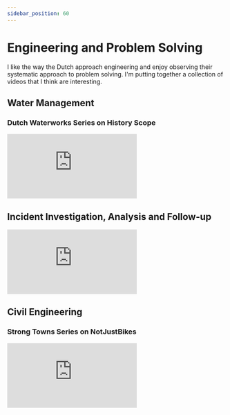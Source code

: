 ```yaml
---
sidebar_position: 60
---
```


# Engineering and Problem Solving

I like the way the Dutch approach engineering and enjoy observing their systematic approach to problem solving. I'm putting together a collection of videos that I think are interesting.

## Water Management

### Dutch Waterworks Series on History Scope

<iframe class="youtube-video" src="https://www.youtube.com/embed/videoseries?list=PLSxw_OLJxQj3VeMHA6LtJtNym0Jh-t5Pc" title="YouTube video player" frameborder="0" allow="accelerometer; autoplay; clipboard-write; encrypted-media; gyroscope; picture-in-picture; web-share" allowfullscreen></iframe>

## Incident Investigation, Analysis and Follow-up

<iframe class="youtube-video" src="https://www.youtube.com/embed/LJevke4_i5Y" title="YouTube video player" frameborder="0" allow="accelerometer; autoplay; clipboard-write; encrypted-media; gyroscope; picture-in-picture; web-share" allowfullscreen></iframe>

## Civil Engineering

### Strong Towns Series on NotJustBikes

<iframe class="youtube-video" src="https://www.youtube.com/embed/videoseries?list=PLJp5q-R0lZ0_FCUbeVWK6OGLN69ehUTVa" title="YouTube video player" frameborder="0" allow="accelerometer; autoplay; clipboard-write; encrypted-media; gyroscope; picture-in-picture; web-share" allowfullscreen></iframe>
